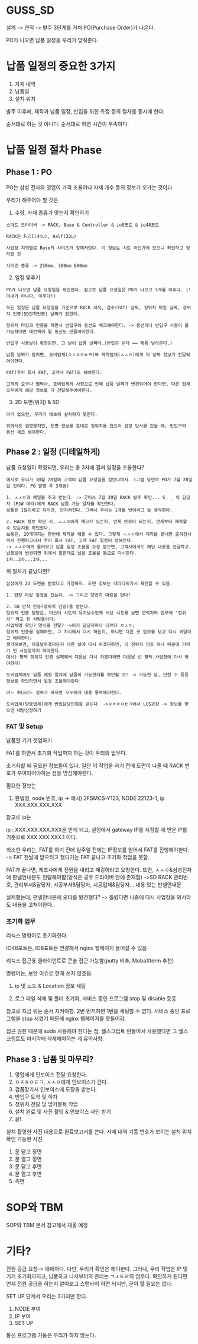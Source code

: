 # GUSS_SD
 
설계 -> 견적 -> 발주 3단계를 거쳐 PO(Purchase Order)가 나온다.

PO가 나오면 납품 일정을 우리가 맞춰준다.

# 납품 일정의 중요한 3가지

1. 자재 내역
2. 납품일
3. 설치 위치

발주 이후에, 제작과 납품 일정, 반입을 위한 측정 등의 절차를 동시에 한다.

순서대로 하는 것 아니다. 순서대로 하면 시간이 부족하다.

# 납품 일정 절차 Phase

## Phase 1 : PO

PO는 삼성 전자와 영업이 가격 조율이나 자재 개수 등의 정보가 오가는 것이다.

우리가 해주어야 할 것은

1. 수량, 자재 종류가 맞는지 확인하기

```
스마트 드라이버 -> RACK, Base & Controller & io8포트 & io48포트

RACK은 Full(44u), Half(22u)

사업장 지역별로 Base의 사이즈가 정해져있다. 이 정보는 시트 어딘가에 있으니 확인하고 정리할 것

사이즈 종류 -> 250mm, 300mm 600mm
```

2. 일정 맞추기
```
PO가 나오면 납품 요청일을 확인한다. 참고로 납품 요청일은 PO가 나오고 3개월 이후다. (!이내가 아니다. 이후다!)

모든 일정은 납품 요청일을 기준으로 RACK 제작, 검수(FAT) 날짜, 정위치 마킹 날짜, 정위치 인증(5D안착인증) 날짜가 잡힌다.

정위치 마킹과 인증을 하면서 반입구와 동선도 체크해야한다. -> 동선이나 반입구 사용이 불가능하다면 대안책이 될 동선도 만들어야한다.

반입구 사용날이 확정되면, 그 날이 납품 날짜다.(반입구 쓴다 == 제품 넣어준다.)

납품 날짜가 잡히면, 도비업체(ㅇㅈㅎㅇㅌㅋ)와 제작업체(ㅅㅅㅇ)에게 다 날짜 정보가 전달되어야한다.

FAT(우리 회사 FAT, 고객사 FAT)도 해야한다.

고객의 요구나 협력사, 도비업체의 사정으로 인해 납품 날짜가 변경되어야 한다면, 다른 업체 모두에게 해당 정보를 다 전달해주어야한다.
```

3. 2D 도면(위치) & 5D

```
이거 없으면, 우리가 애초에 설치하지 못한다.

위에서도 설명했지만, 도면 정보를 토대로 정위치를 잡으러 현장 답사를 갔을 때, 반입구와 동선 체크 해야한다.
```

## Phase 2 : 일정 (디테일하게)

납품 요청일이 확정되면, 우리는 총 3차에 걸쳐 일정을 조율한다?

```
예시로 우리가 10월 28일에 고객이 납품 요청일을 잡았다하자. (그럼 당연히 PO가 7월 28일일 것이다. PO 발행 후 3개월)

1. ㅅㅅㅇ과 메일을 주고 받는다. -> 굿어스 7월 29일 RACK 발주 확인... S_ _ 의 담당자 (PJW 대리)에게 RACK 납품 가능 일자를 확인한다.
보통은 1달이라고 하지만, 안지켜진다. 그러니 우리는 1개월 반이라고 늘 생각한다.

2. RACK 정보 확인 시, ㅅㅅㅇ에게 재고가 있는지, 언제 완성이 되는지, 언제부터 제작할 수 있는지를 확인한다.
보통은, 20개까지는 한번에 제작을 해줄 수 있다. 그렇게 ㅅㅅㅇ에서 제작을 끝내면 출하검사까지 진행하고나서 우리 회사 FAT, 고객 FAT 일정이 정해진다.
-> ㅅㅅㅇ에게 물어보고 납품 일정 조율을 요청 받으면, 고객사에게도 해당 내용을 전달하고, 납품일이 변경되면 위에서 말한대로 납품 조율을 통으로 다시한다.
1차..2차...3차...

```
위 절차가 끝났다면?

```
삼성에게 2d 도면을 받았다고 가정하자. 도면 정보는 테라타워가서 확인할 수 있음.

1. 현장 마킹 일정을 잡는다. -> 그리고 당연히 마킹을 한다!

2. 5D 안착 인증(정위치 인증)을 받는다.
정위치 인증 담당은, 마스터 시트의 유지보수업체 서브 시트를 보면 연락처와 업무에 "정위치" 라고 된 사람들이다.
사업체명 확인? 양식을 전달? ->이거 담당자마다 다르다 ㅇㅅㅇ;
정위치 인증을 실패하면, 그 자리에서 다시 하든지, 아니면 다른 곳 업무를 보고 다시 와달라고 해야한다.
생각해보면, 다음날하겠다든지 다른 날에 다시 하겠다하면, 이 정위치 인증 하나 때문에 거리가 먼 사업장까지 와야한다.
예시) 평택 정위치 인증 실패해서 다음날 다시 하겠다하면 다음날 넌 평택 사업장에 다시 와야한다!

도비업체에도 납품 예정 일자에 납품이 가능한지를 확인할 것! -> 가능한 날, 인원 수 등등 정보를 확인하면서 일정 조율해야한다.

어느 하나라도 정보가 바뀌면 모두에게 내용 통보해야한다.

도비업체(양중업체)에게 반입담당인원을 받는다. ->ㅇㅈㅎㅇㅌㅋ에서 LGS과장 -> 정보를 받으면 내방신청하기
```

### FAT 및 Setup

납품할 기기 셋업하기

FAT를 하면서 초기화 작업까지 하는 것이 우리의 업무다.

초기화할 때 필요한 정보들이 있다.
일단 이 작업을 하기 전에 도면이 나올 때 RACK 번호가 부여되어야하는 점을 명심해야한다.

필요한 정보는
1. 판넬명, node 번호, ip -> 예시) 2FSMCS-Y123, NODE 22123-1, ip XXX.XXX.XXX.XXX

참고로 ip는

ip : XXX.XXX.XXX.XXX을 받게 되고, 설정에서 gateway IP를 지정할 때 받은 IP를 기준으로 XXX.XXX.XXX.1 이다.

최소한 우리는, FAT를 하기 전에 일주일 전에는 IP정보를 얻어서 FAT를 진행해야한다. -> FAT 전날에 받으려고 했다가는 FAT 끝나고 초기화 작업을 못함.

FAT가 끝나면, 제조사에게 전원을 내리고 패킹하라고 요청한다.
또한, ㅅㅅㅇ&삼성전자에 판넬안내문도 전달해야함(양식은 공유 드라이버 안에 존재함)
->SD RACK 관리번호, 관리부서&담당자, 시공부서&담당자, 시공업체&담당자... 내용 있는 판넬안내문

설치했는데, 판넬안내문에 오타를 발견했다? -> 틀렸다면 나중에 다시 사업장을 와서라도 내용을 고쳐야한다..

### 초기화 업무

리눅스 명령어로 초기화한다.

IO48포트든, IO8포트든 연결해서 nginx 웹페이지 들어갈 수 있음

리눅스 접근용 클라이언트로 콘솔 접근 가능함(putty 비추, MobaXterm 추천)

명령어는, 보안 이슈로 현재 쓰지 않겠음.

1. ip 및 노드 & Location 정보 세팅

2. 로그 파일 삭제 및 폴더 초기화, 서비스 중인 프로그램 stop 및 disable 등등

참고로 지금 위는 순서 지켜야함. 2번 먼저하면 1번을 세팅할 수 없다. 서비스 중인 프로그램을 stop 시켰기 때문에 nginx 웹페이지를 못들어감.

접근 권한 때문에 sudo 사용해야 한다는 점, 쉘스크립트 만들어서 사용했다면 그 쉘스크립트도 마지막에 삭제해야하는 게 유의사항.


## Phase 3 : 납품 및 마무리?

1. 영업에게 인보이스 전달 요청한다.
2. ㅇㅈㅎㅇㅌㅋ, ㅅㅅㅇ에게 인보이스가 간다.
3. 검품장가서 인보이스에 도장을 받는다.
4. 반입구 도착 및 하차
5. 정위치 전달 및 앙카볼트 작업
6. 설치 완료 및 사진 촬영 & 인보이스 사인 받기
7. 끝!

설치 촬영한 사진 내용으로 완료보고서를 쓴다.
자재 내역
기둥 번호가 보이는 설치 위치 확인 가능한 사진
1. 문 닫고 정면
2. 문 열고 정면
3. 문 닫고 후면
4. 문 열고 후면
5. 측면

# SOP와 TBM

SOP와 TBM 문서 참고해서 채울 예정

# 기타?

전원 공급 요청-> 애매하다. 다만, 우리가 확인은 해야한다. 그러나, 우리 작업은 IP 및 기기 초기화까지고, 납품하고 나서부터의 관리는 ㄱㅅㅌㄹ의 업무다.
확인하게 된다면 언제 전원 공급을 하는지 알아보고 스탠바이 하면 되지만, 굳이 할 필요는 없다.

SET UP 단계서 우리는 3가지만 한다.

1. NODE 부여
2. IP 부여
3. SET UP

통신 프로그램 가동은 우리가 하지 않는다.


